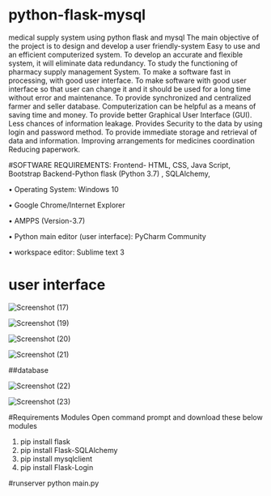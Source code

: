 # python-flask-mysql
medical supply system using python flask and mysql
The main objective of the project is to design and develop a user friendly-system
 Easy to use and an efficient computerized system.
 To develop an accurate and flexible system, it will eliminate data redundancy.
 To study the functioning of pharmacy supply management System.
 To make a software fast in processing, with good user interface.
 To make software with good user interface so that user can change it and it should be 
 used for a long time without error and maintenance.
 To provide synchronized and centralized farmer and seller database.
 Computerization can be helpful as a means of saving time and money.
 To provide better Graphical User Interface (GUI).
 Less chances of information leakage.
 Provides Security to the data by using login and password method.
 To provide immediate storage and retrieval of data and information.
 Improving arrangements for medicines coordination Reducing paperwork.


 #SOFTWARE REQUIREMENTS:
Frontend- HTML, CSS, Java Script, Bootstrap
Backend-Python flask (Python 3.7) , SQLAlchemy,

• Operating System: Windows 10

• Google Chrome/Internet Explorer

• AMPPS (Version-3.7)

• Python main editor (user interface): PyCharm Community

• workspace editor: Sublime text 3

# user interface
![Screenshot (17)](https://github.com/swarneshwar21/python-flask-mysql/assets/125119221/8f7ca7a7-41f0-4242-8c4d-4ea9f383b9aa)


![Screenshot (19)](https://github.com/swarneshwar21/python-flask-mysql/assets/125119221/4f095668-8108-4040-ae54-36047eff7c32)



![Screenshot (20)](https://github.com/swarneshwar21/python-flask-mysql/assets/125119221/8373e56e-f9fe-4a97-9d66-885042a14525)



![Screenshot (21)](https://github.com/swarneshwar21/python-flask-mysql/assets/125119221/bb327c4b-3834-4daa-a2f6-6e91ad949005)

##database


![Screenshot (22)](https://github.com/swarneshwar21/python-flask-mysql/assets/125119221/2bfb060b-88b5-4c5b-9dfa-58b7c0e70fda)

![Screenshot (23)](https://github.com/swarneshwar21/python-flask-mysql/assets/125119221/b0b9515c-487d-47d7-82b1-7e501fa7bed0)

#Requirements Modules Open command prompt and download these below modules

1. pip install flask
2. pip install Flask-SQLAlchemy
3. pip install mysqlclient
4. pip install Flask-Login

#runserver
python main.py




